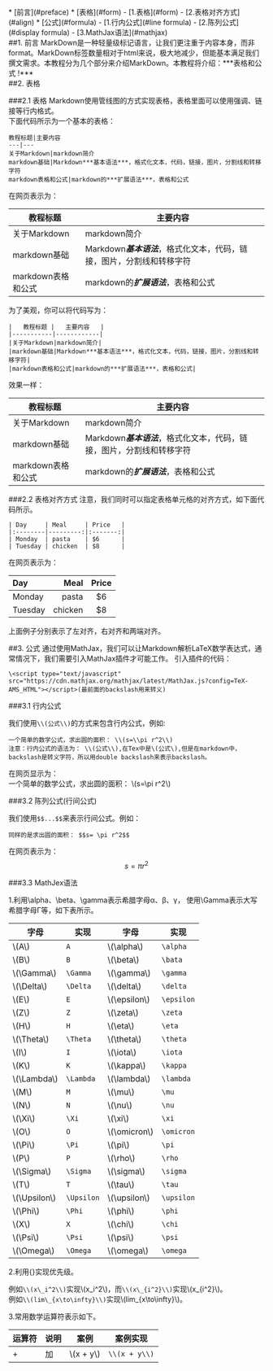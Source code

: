 <!-- import js for mathjax -->
<script src="http://cdn.mathjax.org/mathjax/latest/MathJax.js?config=default"></script>
<div id="header"></div>
* [前言](#preface)
* [表格](#form)
	- [1.表格](#form)
	- [2.表格对齐方式](#align)
* [公式](#formula)
	- [1.行内公式](#line formula)
	- [2.陈列公式](#display formula)
	- [3.MathJax语法](#mathjax)


<div id="preface"></div>
##1. 前言
MarkDown是一种轻量级标记语言，让我们更注重于内容本身，而非format。MarkDown标签数量相对于html来说，极大地减少，但能基本满足我们撰文需求。本教程分为几个部分来介绍MarkDown。本教程将介绍：***表格和公式 !***

<div id="form"></div>
##2. 表格


###2.1 表格
Markdown使用管线图的方式实现表格，表格里面可以使用强调、链接等行内格式。   
下面代码所示为一个基本的表格：  

```
教程标题|主要内容
---|---
关于Markdown|markdown简介
markdown基础|Markdown***基本语法***，格式化文本，代码，链接，图片，分割线和转移字符
markdown表格和公式|markdown的***扩展语法***，表格和公式
```

在网页表示为：

|教程标题|主要内容|
|---|---|
|关于Markdown|markdown简介|
|markdown基础|Markdown***基本语法***，格式化文本，代码，链接，图片，分割线和转移字符|
|markdown表格和公式|markdown的***扩展语法***，表格和公式|

为了美观，你可以将代码写为：

```
|   教程标题 |   主要内容   |
|-----------|------------|
|关于Markdown|markdown简介|
|markdown基础|Markdown***基本语法***，格式化文本，代码，链接，图片，分割线和转移字符|
|markdown表格和公式|markdown的***扩展语法***，表格和公式|
```

效果一样：

|   教程标题 |   主要内容   |
|-----------|------------|
|关于Markdown|markdown简介|
|markdown基础|Markdown***基本语法***，格式化文本，代码，链接，图片，分割线和转移字符|
|markdown表格和公式|markdown的***扩展语法***，表格和公式|

<div id="align"></div>
###2.2 表格对齐方式
注意，我们同时可以指定表格单元格的对齐方式，如下面代码所示。

```
| Day     | Meal     | Price   |
|:--------|---------:|:-------:|
| Monday  | pasta    | $6      |
| Tuesday | chicken  | $8      |
```

在网页表示为：

| Day     | Meal     | Price   |
|:--------|---------:|:-------:|
| Monday  | pasta    | $6      |
| Tuesday | chicken  | $8      |

上面例子分别表示了左对齐，右对齐和两端对齐。


<div id="formula"></div>
##3. 公式
通过使用MathJax，我们可以让Markdown解析LaTeX数学表达式，通常情况下，我们需要引入MathJax插件才可能工作。
引入插件的代码：

```
\<script type="text/javascript" src="https://cdn.mathjax.org/mathjax/latest/MathJax.js?config=TeX-AMS_HTML"></script>(最前面的backslash用来转义)
```

<div id="line formula"></div>
###3.1 行内公式

我们使用`\\(公式\\)`的方式来包含行内公式，例如:  

```
一个简单的数学公式，求出圆的面积： \\(s=\\pi r^2\\)
注意：行内公式的语法为： \\(公式\\),在Tex中是\(公式\),但是在markdown中，backslash是转义字符，所以用double backslash来表示backslash。
```

在网页显示为：  
一个简单的数学公式，求出圆的面积： \\(s=\\pi r^2\\)


<div id="display formula"></div>
###3.2 陈列公式(行间公式)

我们使用`$$...$$`来表示行间公式。例如：

```
同样的是求出圆的面积： $$s= \pi r^2$$
```

在网页表示为：
$$s= \pi r^2$$


<div id="mathjax"></div>
###3.3 MathJex语法

1.利用\alpha、\beta、\gamma表示希腊字母α、β、γ， 使用\Gamma表示大写希腊字母Γ等，如下表所示。
  

|字母|实现|字母|实现|
|---|---|---|---|
|\\(A\\)|`A`|\\(\alpha\\)|`\alpha`|
|\\(B\\)|`B`|\\(\beta\\)|`\bata`|
|\\(\Gamma\\)|`\Gamma`|\\(\gamma\\)|`\gamma`|
|\\(\Delta\\)|`\Delta`|\\(\delta\\)|`\delta`|
|\\(E\\)|`E`|\\(\epsilon\\)|`\epsilon`|
|\\(Z\\)|`Z`|\\(\zeta\\)|`\zeta`|
|\\(H\\)|`H`|\\(\eta\\)|`\eta`|
|\\(\Theta\\)|`\Theta`|\\(\theta\\)|`\theta`|
|\\(I\\)|`I`|\\(\iota\\)|`\iota`|
|\\(K\\)|`K`|\\(\kappa\\)|`\kappa`|
|\\(\Lambda\\)|`\Lambda`|\\(\lambda\\)|`\lambda`|
|\\(M\\)|`M`|\\(\mu\\)|`\mu`|
|\\(N\\)|`N`|\\(\nu\\)|`\nu`|
|\\(\Xi\\)|`\Xi`|\\(\xi\\)|`\xi`|
|\\(O\\)|`O`|\\(\omicron\\)|`\omicron`|
|\\(\Pi\\)|`\Pi`|\\(\pi\\)|`\pi`|
|\\(P\\)|`P`|\\(\rho\\)|`\rho`|
|\\(\Sigma\\)|`\Sigma`|\\(\sigma\\)|`\sigma`|
|\\(T\\)|`T`|\\(\tau\\)|`\tau`|
|\\(\Upsilon\\)|`\Upsilon`|\\(\upsilon\\)|`\upsilon`|
|\\(\Phi\\)|`\Phi`|\\(\phi\\)|`\phi`|
|\\(X\\)|`X`|\\(\chi\\)|`\chi`|
|\\(\Psi\\)|`\Psi`|\\(\psi\\)|`\psi`|
|\\(\Omega\\)|`\Omega`|\\(\omega\\)|`\omega`|

2.利用{}实现优先级。
   
例如`\\(x\_i^2\\)`实现\\(x\_i^2\\)，而`\\(x\_{i^2}\\)`实现\\(x\_{i^2}\\)。   
例如`\\(lim\_{x\to\infty}\\)`实现\\(lim\_{x\to\infty}\\)。  

3.常用数学运算符表示如下。
 
 |运算符|说明|案例|案例实现|
 |:---|:---|:---:|:---:|
 |+|加|\\(x + y\\)|`\\(x + y\\)`|
 
